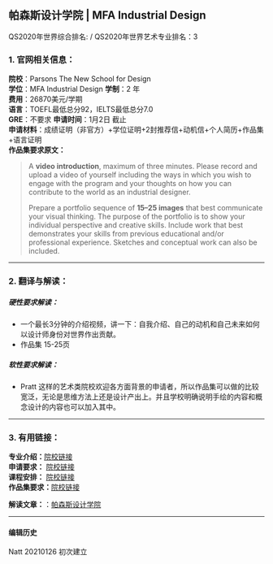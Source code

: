 ## 帕森斯设计学院 | MFA Industrial Design   
QS2020年世界综合排名: /
QS2020年世界艺术专业排名：3


### 1. 官网相关信息：

**院校**：Parsons The New School for Design    
**学位**：MFA Industrial Design
**学制**：2 年  
**费用**：26870美元/学期    
**语言**：TOEFL最低总分92，IELTS最低总分7.0    
**GRE**：不要求 
**申请时间**：1月2日 截止       
**申请材料**：成绩证明（非官方）+学位证明+2封推荐信+动机信+个人简历+作品集+语言证明      
**作品集要求原文：**   

> A **video introduction**, maximum of three minutes. Please record and upload a video of yourself including the ways in which you wish to engage with the program and your thoughts on how you can contribute to the world as an industrial designer.
>
>Prepare a portfolio sequence of **15–25 images** that best communicate your visual thinking. The purpose of the portfolio is to show your individual perspective and creative skills. Include work that best demonstrates your skills from previous educational and/or professional experience. Sketches and conceptual work can also be included.
---


### 2. 翻译与解读：

##### 硬性要求解读：
- 一个最长3分钟的介绍视频，讲一下：自我介绍、自己的动机和自己未来如何以设计师身份对世界作出贡献。  
- 作品集 15-25页



##### 软性要求解读：
- Pratt 这样的艺术类院校欢迎各方面背景的申请者，所以作品集可以做的比较宽泛，无论是思维方法上还是设计产出上。并且学校明确说明手绘的内容和概念设计的内容也可以加入其中。

---


### 3. 有用链接：

**专业介绍：**[院校链接](https://www.newschool.edu/parsons/mfa-industrial-design/)  
**申请要求：** [院校链接](https://www.newschool.edu/parsons/mfa-industrial-design/?show=program-admission-requirements)  
**课程安排：** [院校链接](https://www.newschool.edu/parsons/mfa-industrial-design-curriculum/)  
**作品集要求：**[院校链接](https://www.newschool.edu/parsons/portfolio-requirements-graduate/)

**解读文章：**：[帕森斯设计学院](http://www.makebi.net/22281.html)



---


#### 编辑历史

Natt 20210126 初次建立  
